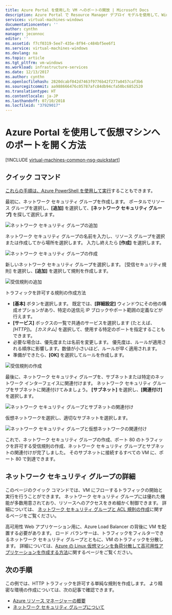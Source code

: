 ```yaml
---
title: Azure Portal を使用した VM へのポートの開放 | Microsoft Docs
description: Azure Portal で Resource Manager デプロイ モデルを使用して、Windows VM へのポートを開き、エンドポイントを作成する方法について説明します。
services: virtual-machines-windows
documentationcenter: ''
author: cynthn
manager: jeconnoc
editor: ''
ms.assetid: f7cf0319-5ee7-435e-8f94-c484bf5ee6f1
ms.service: virtual-machines-windows
ms.devlang: na
ms.topic: article
ms.tgt_pltfrm: vm-windows
ms.workload: infrastructure-services
ms.date: 12/13/2017
ms.author: cynthn
ms.openlocfilehash: 2820dcabf042d7463f9776b42f277a0457caf3b6
ms.sourcegitcommit: aa988666476c05787afc84db94cfa50bc6852520
ms.translationtype: HT
ms.contentlocale: ja-JP
ms.lasthandoff: 07/10/2018
ms.locfileid: "37929017"
---
```

# <a name="how-to-open-ports-to-a-virtual-machine-with-the-azure-portal"></a>Azure Portal を使用して仮想マシンへのポートを開く方法
[!INCLUDE [virtual-machines-common-nsg-quickstart](../../../includes/virtual-machines-common-nsg-quickstart.md)]

## <a name="quick-commands"></a>クイック コマンド
[これらの手順は、Azure PowerShell を使用して実行](nsg-quickstart-powershell.md)することもできます。

最初に、ネットワーク セキュリティ グループを作成します。 ポータルでリソース グループを選択し、**[追加]** を選択して、**[ネットワーク セキュリティ グループ]** を探して選択します。

![ネットワーク セキュリティ グループの追加](./media/nsg-quickstart-portal/add-nsg.png)

ネットワーク セキュリティ グループの名前を入力し、リソース グループを選択または作成してから場所を選択します。 入力し終えたら **[作成]** を選択します。

![ネットワーク セキュリティ グループの作成](./media/nsg-quickstart-portal/create-nsg.png)

新しいネットワーク セキュリティ グループを選択します。 [受信セキュリティ規則] を選択し、**[追加]** を選択して規則を作成します。

![受信規則の追加](./media/nsg-quickstart-portal/add-inbound-rule.png)

トラフィックを許可する規則の作成方法

- **[基本]** ボタンを選択します。 既定では、**[詳細設定]** ウィンドウにその他の構成オプションがあり、特定の送信元 IP ブロックやポート範囲の定義などが行えます。
- **[サービス]** ボックスの一覧で共通のサービスを選択します (たとえば、*[HTTP]*)。 *[カスタム]* を選択して、使用する特定のポートを指定することもできます。 
- 必要な場合は、優先度または名前を変更します。 優先度は、ルールが適用される順序に影響します。数値が小さいほど、ルールが早く適用されます。
- 準備ができたら、**[OK]** を選択してルールを作成します。

![受信規則の作成](./media/nsg-quickstart-portal/create-inbound-rule.png)

最後に、ネットワーク セキュリティ グループを、サブネットまたは特定のネットワーク インターフェイスに関連付けます。 ネットワーク セキュリティ グループをサブネットに関連付けてみましょう。 **[サブネット]** を選択し、**[関連付け]** を選択します。

![ネットワーク セキュリティ グループとサブネットの関連付け](./media/nsg-quickstart-portal/associate-subnet.png)

仮想ネットワークを選択し、適切なサブネットを選択します。

![ネットワーク セキュリティ グループと仮想ネットワークの関連付け](./media/nsg-quickstart-portal/select-vnet-subnet.png)

これで、ネットワーク セキュリティ グループの作成、ポート 80 のトラフィックを許可する受信規則の作成、ネットワーク セキュリティ グループとサブネットの関連付けが完了しました。 そのサブネットに接続するすべての VM に、ポート 80 で到達できます。

## <a name="more-information-on-network-security-groups"></a>ネットワーク セキュリティ グループの詳細
このページのクイック コマンドでは、VM にフローするトラフィックの開始と実行を行うことができます。 ネットワーク セキュリティ グループには優れた機能が多数用意されており、リソースへのアクセスをきめ細かく制御できます。 詳細については、 [ネットワーク セキュリティ グループと ACL 規則の作成](../../virtual-network/tutorial-filter-network-traffic.md)に関するページをご覧ください。

高可用性 Web アプリケーション用に、Azure Load Balancer の背後に VM を配置する必要があります。 ロード バランサーは、トラフィックをフィルターできるネットワーク セキュリティ グループとともに、VM のトラフィックを分散します。 詳細については、[Azure の Linux 仮想マシンを負荷分散して高可用性アプリケーションを作成する方法](tutorial-load-balancer.md)に関するページをご覧ください。

## <a name="next-steps"></a>次の手順
この例では、HTTP トラフィックを許可する単純な規則を作成します。 より精密な環境の作成については、次の記事で確認できます。

* [Azure リソース マネージャーの概要](../../azure-resource-manager/resource-group-overview.md)
* [ネットワーク セキュリティ グループについて](../../virtual-network/security-overview.md)